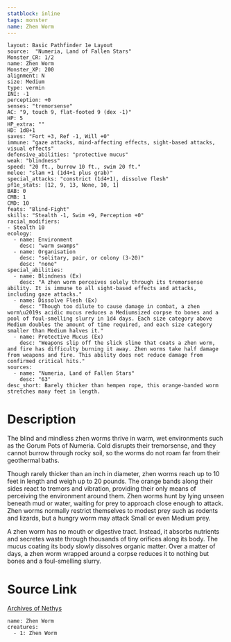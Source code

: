 ```yaml
---
statblock: inline
tags: monster
name: Zhen Worm
---
```

```statblock
layout: Basic Pathfinder 1e Layout
source:  "Numeria, Land of Fallen Stars"
Monster_CR: 1/2
name: Zhen Worm
Monster_XP: 200
alignment: N
size: Medium
type: vermin
INI: -1
perception: +0
senses: "tremorsense"
AC: "9, touch 9, flat-footed 9 (dex -1)"
HP: 5
HP_extra: ""
HD: 1d8+1
saves: "Fort +3, Ref -1, Will +0"
immune: "gaze attacks, mind-affecting effects, sight-based attacks, visual effects"
defensive_abilities: "protective mucus"
weak: "blindness"
speed: "20 ft., burrow 10 ft., swim 20 ft."
melee: "slam +1 (1d4+1 plus grab)"
special_attacks: "constrict (1d4+1), dissolve flesh"
pf1e_stats: [12, 9, 13, None, 10, 1]
BAB: 0
CMB: 1
CMD: 10
feats: "Blind-Fight"
skills: "Stealth -1, Swim +9, Perception +0"
racial_modifiers:
- Stealth 10
ecology:
  - name: Environment
    desc: "warm swamps"
  - name: Organisation
    desc: "solitary, pair, or colony (3-20)"
    desc: "none"
special_abilities:
  - name: Blindness (Ex)
    desc: "A zhen worm perceives solely through its tremorsense ability. It is immune to all sight-based effects and attacks, including gaze attacks."
  - name: Dissolve Flesh (Ex)
    desc: "Though too dilute to cause damage in combat, a zhen worm\u2019s acidic mucus reduces a Mediumsized corpse to bones and a pool of foul-smelling slurry in 1d4 days. Each size category above Medium doubles the amount of time required, and each size category smaller than Medium halves it."
  - name: Protective Mucus (Ex)
    desc: "Weapons slip off the slick slime that coats a zhen worm, and fire has difficulty burning it away. Zhen worms take half damage from weapons and fire. This ability does not reduce damage from confirmed critical hits."
sources:
  - name: "Numeria, Land of Fallen Stars"
    desc: "63"
desc_short: Barely thicker than hempen rope, this orange-banded worm stretches many feet in length.
```
# Description
The blind and mindless zhen worms thrive in warm, wet environments such as the Gorum Pots of Numeria. Cold disrupts their tremorsense, and they cannot burrow through rocky soil, so the worms do not roam far from their geothermal baths.

Though rarely thicker than an inch in diameter, zhen worms reach up to 10 feet in length and weigh up to 20 pounds. The orange bands along their sides react to tremors and vibration, providing their only means of perceiving the environment around them. Zhen worms hunt by lying unseen beneath mud or water, waiting for prey to approach close enough to attack. Zhen worms normally restrict themselves to modest prey such as rodents and lizards, but a hungry worm may attack Small or even Medium prey.

A zhen worm has no mouth or digestive tract. Instead, it absorbs nutrients and secretes waste through thousands of tiny orifices along its body. The mucus coating its body slowly dissolves organic matter. Over a matter of days, a zhen worm wrapped around a corpse reduces it to nothing but bones and a foul-smelling slurry.
# Source Link
[Archives of Nethys](https://aonprd.com/MonsterDisplay.aspx?ItemName=Zhen%20Worm)
```encounter-table
name: Zhen Worm
creatures:
  - 1: Zhen Worm
```
